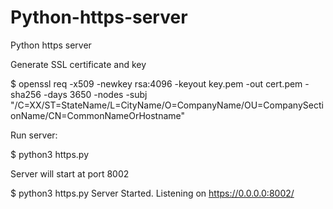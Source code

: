 # Python-https-server
Python https server

Generate SSL certificate and key

$ openssl req -x509 -newkey rsa:4096 -keyout key.pem -out cert.pem -sha256 -days 3650 -nodes -subj "/C=XX/ST=StateName/L=CityName/O=CompanyName/OU=CompanySectionName/CN=CommonNameOrHostname"

Run server:

$  python3 https.py

Server will start at port 8002

$ python3 https.py
Server Started. Listening on https://0.0.0.0:8002/
